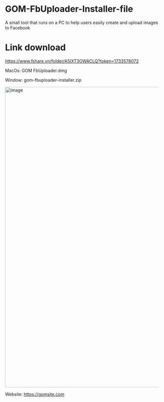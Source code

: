 # GOM-FbUploader-Installer-file
A small tool that runs on a PC to help users easily create and upload images to Facebook

# Link download
https://www.fshare.vn/folder/A5IXT3OWACLQ?token=1733578072

MacOs: GOM FbUploader.dmg

Window: gom-fbuploader-installer.zip

<img width="983" alt="image" src="https://github.com/user-attachments/assets/786fd3bd-9ce3-4576-85e1-e0aa2cb55433" />

Website: https://gomsite.com
